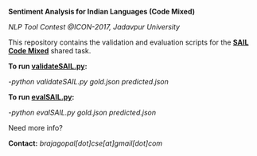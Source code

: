 **Sentiment Analysis for Indian Languages (Code Mixed)**

_NLP Tool Contest @ICON-2017, Jadavpur University_

This repository contains the validation and evaluation scripts for the **[SAIL Code Mixed](https://brajagopalcse.github.io/SAIL_CodeMixed-ICON-2017/)** shared task. 

**To run [validateSAIL.py](./blob/master/validateSAIL.py):**

-_python validateSAIL.py gold.json predicted.json_


**To run [evalSAIL.py](master/evalSAIL.py):**

-_python evalSAIL.py gold.json predicted.json_


Need more info?

**Contact:** _brajagopal[dot]cse[at]gmail[dot]com_
